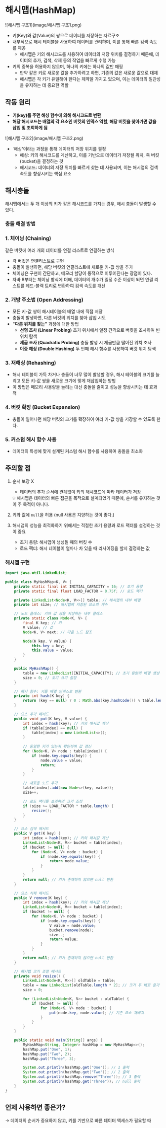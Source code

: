 # 해시맵(HashMap)

![해시맵 구조1](image/해시맵 구조1.png)
- 키(Key)와 값(Value)의 쌍으로 데이터를 저장하는 자료구조
- 내부적으로 해시 테이블을 사용하여 데이터를 관리하며, 이를 통해 빠른 검색 속도를 제공
    - 해시맵은 키의 해시코드를 사용하여 데이터의 저장 위치를 결정하기 때문에, 데이터의 추가, 검색, 삭제 등의 작업을 빠르게 수행 가능
- 키의 중복을 허용하지 않으며, 하나의 키에는 하나의 값만 매핑
    - 만약 같은 키로 새로운 값을 추가하려고 하면, 기존의 값은 새로운 값으로 대체
    - 해시맵은 각 키가 유일해야 한다는 제약을 가지고 있으며, 이는 데이터의 일관성을 유지하는 데 중요한 역할

## 작동 원리

- **키(key)를 주면 해싱 함수에 의해 해시코드로 변환**
- **해당 해시코드는 배열의 각 요소인 버킷의 인덱스 역할,
  해당 버킷을 찾아가면 값을 삽입 및 조회하게 됨**

![해시맵 구조2](image/해시맵 구조2.png)
- '해싱'이라는 과정을 통해 데이터의 저장 위치를 결정
    - 해싱: 키의 해시코드를 계산하고, 이를 기반으로 데이터가 저장될 위치, 즉 버킷(bucket)을 결정하는 것
    - 해시코드: 데이터의 저장 위치를 빠르게 찾는 데 사용되며, 이는 해시맵의 검색 속도를 향상시키는 핵심 요소

## 해시충돌

해시맵에서는 두 개 이상의 키가 같은 해시코드를 가지는 경우, 해시 충돌이 발생할 수 있다.

### 충돌 해결 방법

### 1. 체이닝 **(Chaining)**
같은 버킷에 여러 개의 데이터를 연결 리스트로 연결하는 방식

- 각 버킷은 연결리스트로 구현
- 충돌이 발생하면, 해당 버킷의 연결리스트에 새로운 키-값 쌍을 추가
- 체이닝은 구현이 간단하고, 메모리 할당이 동적으로 이루어진다는 장점이 있다.
- 자바 8부터는 체이닝 방식에 더해, 데이터의 개수가 일정 수준 이상이 되면 연결 리스트를 레드-블랙 트리로 변환하여 검색 속도를 개선

### 2. 개방 주소법 (Open Addressing)

- 모든 키-값 쌍이 해시테이블의 배열 내에 직접 저장
- 충돌이 발생하면, 다른 버킷의 위치를 찾아 삽입 시도
- **"다른 위치를 찾는"** 과정에 대한 방법
    - **선형 조사 (Linear Probing)**
      초기 위치에서 일정 간격으로 버킷을 조사하여 빈 위치 탐색
    - **제곱 조사 (Quadratic Probing)**
      충돌 발생 시 제곱만큼 떨어진 위치 조사
    - **이중 해싱 (Double Hashing)**
      두 번째 해시 함수를 사용하여 버킷 위치 탐색

### 3. 재해싱 (Rehashing)

- 해시 테이블이 가득 차거나 충돌이 너무 많이 발생할 경우, 해시 테이블의 크기를 늘리고 모든 키-값 쌍을 새로운 크기에 맞게 재삽입하는 방법
- 이 방법은 메모리 사용량을 늘리는 대신 충돌을 줄이고 성능을 향상시키는 데 효과적

### 4. 버킷 확장 (Bucket Expansion)

- 충돌이 일어나면 해당 버킷의 크기를 확장하여 여러 키-값 쌍을 저장할 수 있도록 한다.

### 5. 커스텀 해시 함수 사용

- 데이터의 특성에 맞게 설계된 커스텀 해시 함수를 사용하여 충돌을 최소화

## 주의할 점

1. 순서 보장 X
    - 데이터의 추가 순서에 관계없이 키의 해시코드에 따라 데이터가 저장

    <aside>
    💡 해시맵은 데이터의 빠른 접근을 목적으로 설계되었기 때문에, 순서를 유지하는 것이 주 목적이 아니다.

    </aside>

2. 키와 값에 `null`을 허용 (null 사용은 지양하는 것이 좋다.)
3. 해시맵의 성능을 최적화하기 위해서는 적절한 초기 용량과 로드 팩터를 설정하는 것이 중요
    - 초기 용량: 해시맵이 생성될 때의 버킷 수
    - 로드 팩터: 해시 테이블이 얼마나 차 있을 때 리사이징을 할지 결정하는 값


### 해시맵 구현

```java
import java.util.LinkedList;

public class MyHashMap<K, V> {
    private static final int INITIAL_CAPACITY = 16; // 초기 용량
    private static final float LOAD_FACTOR = 0.75f; // 로드 팩터

    private LinkedList<Node<K, V>>[] table; // 해시맵의 내부 배열
    private int size; // 해시맵에 저장된 요소의 개수

    // 노드 클래스: 키와 값 쌍을 저장하는 내부 클래스
    private static class Node<K, V> {
        final K key; // 키
        V value; // 값
        Node<K, V> next; // 다음 노드 참조

        Node(K key, V value) {
            this.key = key;
            this.value = value;
        }
    }

    public MyHashMap() {
        table = new LinkedList[INITIAL_CAPACITY]; // 초기 용량의 배열 생성
        size = 0; // 초기 크기 설정
    }

    // 해시 함수: 키를 배열 인덱스로 변환
    private int hash(K key) {
        return (key == null) ? 0 : Math.abs(key.hashCode()) % table.length;
    }

    // 요소 추가 메서드
    public void put(K key, V value) {
        int index = hash(key); // 키의 해시값 계산
        if (table[index] == null) {
            table[index] = new LinkedList<>();
        }
        
        // 동일한 키가 있는지 확인하여 값 갱신
        for (Node<K, V> node : table[index]) {
            if (node.key.equals(key)) {
                node.value = value;
                return;
            }
        }

        // 새로운 노드 추가
        table[index].add(new Node<>(key, value));
        size++;

        // 로드 팩터를 초과하면 크기 조정
        if (size >= LOAD_FACTOR * table.length) {
            resize();
        }
    }

    // 요소 검색 메서드
    public V get(K key) {
        int index = hash(key); // 키의 해시값 계산
        LinkedList<Node<K, V>> bucket = table[index];
        if (bucket != null) {
            for (Node<K, V> node : bucket) {
                if (node.key.equals(key)) {
                    return node.value;
                }
            }
        }
        return null; // 키가 존재하지 않으면 null 반환
    }

    // 요소 삭제 메서드
    public V remove(K key) {
        int index = hash(key); // 키의 해시값 계산
        LinkedList<Node<K, V>> bucket = table[index];
        if (bucket != null) {
            for (Node<K, V> node : bucket) {
                if (node.key.equals(key)) {
                    V value = node.value;
                    bucket.remove(node);
                    size--;
                    return value;
                }
            }
        }
        return null; // 키가 존재하지 않으면 null 반환
    }

    // 해시맵 크기 조정 메서드
    private void resize() {
        LinkedList<Node<K, V>>[] oldTable = table;
        table = new LinkedList[oldTable.length * 2]; // 크기 두 배로 증가
        size = 0;

        for (LinkedList<Node<K, V>> bucket : oldTable) {
            if (bucket != null) {
                for (Node<K, V> node : bucket) {
                    put(node.key, node.value); // 기존 요소 재배치
                }
            }
        }
    }

    public static void main(String[] args) {
        MyHashMap<String, Integer> hashMap = new MyHashMap<>();
        hashMap.put("One", 1);
        hashMap.put("Two", 2);
        hashMap.put("Three", 3);

        System.out.println(hashMap.get("One")); // 1 출력
        System.out.println(hashMap.get("Two")); // 2 출력
        System.out.println(hashMap.remove("Three")); // 3 출력
        System.out.println(hashMap.get("Three")); // null 출력
    }
}

```

## 언제 사용하면 좋은가?

→ 데이터의 순서가 중요하지 않고, 키를 기반으로 빠른 데이터 액세스가 필요할 때